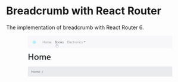 # Breadcrumb with React Router

The implementation of breadcrumb with React Router 6.

![Demo](/demo/React-Router-Breadcrumb.gif)
